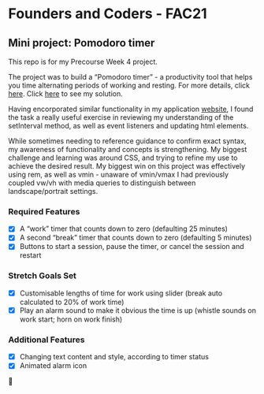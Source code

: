 # Founders and Coders - FAC21 

## Mini project: Pomodoro timer

This repo is for my Precourse Week 4 project.

The project was to build a “Pomodoro timer” - a productivity tool that helps you time alternating periods of working and resting. For more details, click [here](https://learn.foundersandcoders.com/course/syllabus/precourse-4/schedule/). Click [here](fac21.github.io/bytesizedit-timer/) to see my solution. 

Having encorporated similar functionality in my application [website](https://bytesizedit.github.io/), I found the task a really useful exercise in reviewing my understanding of the setInterval method, as well as event listeners and updating html elements. 

While sometimes needing to reference guidance to confirm exact syntax, my awareness of functionality and concepts is strengthening. My biggest challenge and learning was around CSS, and trying to refine my use to achieve the desired result. My biggest win on this project was effectively using rem, as well as vmin - unaware of vmin/vmax I had previously coupled vw/vh with media queries to distinguish between landscape/portrait settings.

### Required Features
- [x] A “work” timer that counts down to zero (defaulting 25 minutes)
- [x] A second “break” timer that counts down to zero (defaulting 5 minutes)
- [x] Buttons to start a session, pause the timer, or cancel the session and restart

### Stretch Goals Set
- [x] Customisable lengths of time for work using slider (break auto calculated to 20% of work time)
- [x] Play an alarm sound to make it obvious the time is up (whistle sounds on work start; horn on work finish)

### Additional Features
- [x] Changing text content and style, according to timer status
- [x] Animated alarm icon

:rocket: